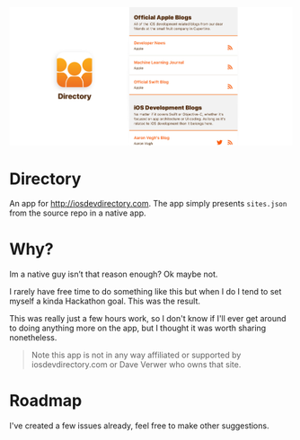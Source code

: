 ![Screenshot](shot.jpg)

# Directory
An app for http://iosdevdirectory.com. The app simply presents `sites.json` from the source repo in a native app. 

# Why?

Im a native guy isn’t that reason enough? Ok maybe not. 

I rarely have free time to do something like this but when I do I tend to set myself a kinda Hackathon goal. This was the result. 

This was really just a few hours work, so I don't know if I'll ever get around to doing anything more on the app, but I thought it was worth sharing nonetheless.

> Note this app is not in any way affiliated or supported by iosdevdirectory.com or Dave Verwer who owns that site.

# Roadmap

I've created a few issues already, feel free to make other suggestions.
